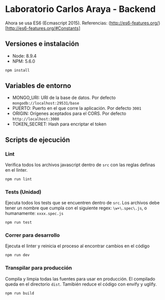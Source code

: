 # Laboratorio Carlos Araya - Backend
Ahora se usa ES6 (Ecmascript 2015). Referencias: (http://es6-features.org/)[http://es6-features.org/#Constants]

## Versiones e instalación
- Node: 8.9.4
- NPM: 5.6.0

``` bash
npm install
```
## Variables de entorno
 - MONGO_URI: URI de la base de datos. Por defecto `mongodb://localhost:29531/base`
 - PUERTO: Puerto en el que corre la aplicación. Por defecto `3001`
 - ORIGIN: Orígenes aceptados para el CORS. Por defecto `http://localhost:3000`
 - TOKEN_SECRET: Hash para encriptar el token

## Scripts de ejecución
### Lint
Verifica todos los archivos javascript dentro de `src` con las reglas definas en el linter.
``` bash
npm run lint
```

### Tests (Unidad)
Ejecuta todos los tests que se encuentren dentro de `src`. Los archivos debe tener un nombre que cumpla con el siguiente regex: `\w+\.spec\.js`, o humanamente: `xxxx.spec.js`
``` bash
npm run test
```

### Correr para desarrollo
Ejecuta el linter y reinicia el proceso al encontrar cambios en el código
``` bash
npm run dev
```

### Transpilar para producción
Compila y limpia todas las fuentes para usar en producción. El compilado queda en el directorio `dist`.
Tamibién reduce el código con envify y uglify.
``` bash
npm run build
```
